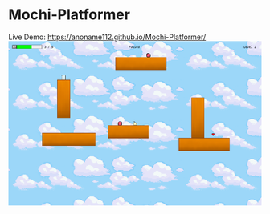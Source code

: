 # Mochi-Platformer
Live Demo: https://anoname112.github.io/Mochi-Platformer/
<br />
<a href="https://anoname112.github.io/Mochi-Platformer/">
   <img src="https://raw.githubusercontent.com/Anoname112/Mochi-Platformer/main/ss.png" title="Mochi Platformer">
</a>
